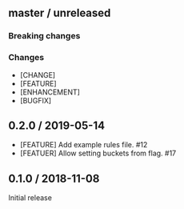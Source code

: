 ## master / unreleased

### **Breaking changes**

### Changes

* [CHANGE]
* [FEATURE]
* [ENHANCEMENT]
* [BUGFIX]

## 0.2.0 / 2019-05-14

* [FEATURE] Add example rules file. #12
* [FEATUER] Allow setting buckets from flag. #17

## 0.1.0 / 2018-11-08

Initial release
